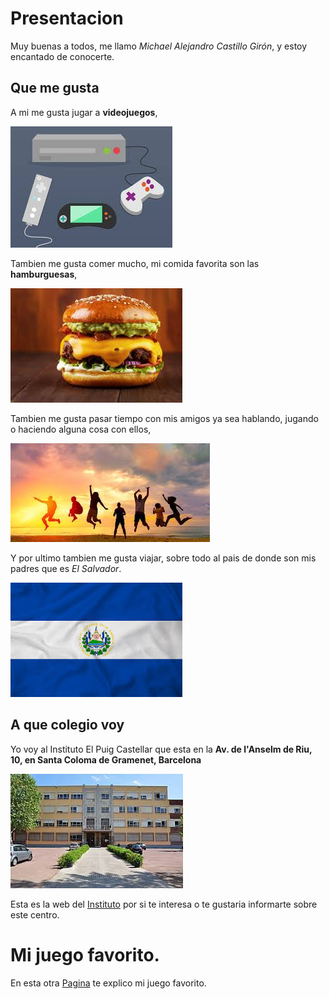 # Presentacion
Muy buenas a todos, me llamo *Michael Alejandro Castillo Girón*, y estoy encantado de conocerte.
## Que me gusta
A mi me gusta jugar a **videojuegos**,

![text alternatiu](videojuegos.jpeg)

Tambien me gusta comer mucho, mi comida favorita son las **hamburguesas**, 

![text alternatiu](hamburguesa.jpeg)

Tambien me gusta pasar tiempo con mis amigos ya sea hablando, jugando o haciendo alguna cosa con ellos,

![text alternatiu](amigos.jpeg)

Y por ultimo tambien me gusta viajar, sobre todo al pais de donde son mis padres que es *El Salvador*.

![text alternatiu](ElSalvador.jpeg)
## A que colegio voy
Yo voy al Instituto El Puig Castellar que esta en la  **Av. de l'Anselm de Riu, 10, en Santa Coloma de Gramenet, Barcelona**

![text alternatiu](Puig.jpeg)


Esta es la web del [Instituto](https://elpuig.xeill.net/) por si te interesa o te gustaria informarte sobre este centro.

# Mi juego favorito.
En esta otra [Pagina](https://github.com/MichaelAlejo/1-Rusben/blob/main/valorant.md) te explico mi juego favorito.
